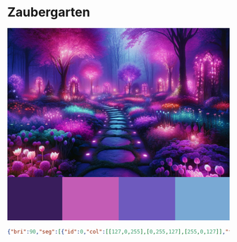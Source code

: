 # Zaubergarten

![Zaubergarten](bilder/zaubergarten.png)

```json
{"bri":90,"seg":[{"id":0,"col":[[127,0,255],[0,255,127],[255,0,127]],"fx":78,"sx":3,"ix":240,"pal":5}]}